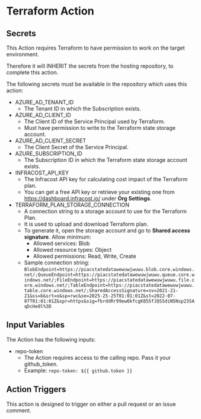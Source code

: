 # Terraform Action

## Secrets

This Action requires Terraform to have permission to work on the target environment.

Therefore it will INHERIT the secrets from the hosting repository, to complete this action.

The following secrets must be available in the repository which uses this action:

* AZURE_AD_TENANT_ID
  * The Tenant ID in which the Subscription exists.
* AZURE_AD_CLIENT_ID
  * The Client ID of the Service Principal used by Terraform.
  * Must have permission to write to the Terraform state storage account.
* AZURE_AD_CLIENT_SECRET
  * The Client Secret of the Service Principal.
* AZURE_SUBSCRIPTION_ID
  * The Subscription ID in which the Terraform state storage account exists.
* INFRACOST_API_KEY
  * The Infracost API key for calculating cost impact of the Terraform plan.
  * You can get a free API key or retrieve your existing one from <https://dashboard.infracost.io/> under **Org Settings**.
* TERRAFORM_PLAN_STORAGE_CONNECTION
  * A connection string to a storage account to use for the Terraform Plan.
  * It is used to upload and download Terraform plan.
  * To generate it, open the storage account and go to **Shared access signature**. Allow minimum:
    * Allowed services: Blob
    * Allowed resource types: Object
    * Allowed permissions: Read, Write, Create
  * Sample connection string: `BlobEndpoint=https://piacstatedatawewuwjwuwu.blob.core.windows.net/;QueueEndpoint=https://piacstatedatawewuwjwuwu.queue.core.windows.net/;FileEndpoint=https://piacstatedatawewuwjwuwu.file.core.windows.net/;TableEndpoint=https://piacstatedatawewuwjwuwu.table.core.windows.net/;SharedAccessSignature=sv=2021-21-21&ss=b&srt=o&sp=rwc&se=2025-25-25T01:01:01Z&st=2022-07-07T01:01:01Z&spr=https&sig=fbrddRr99ew6kfcgK855fJQSSdiN5Nsp23SAqDcHe0l%3D`

## Input Variables

The Action has the following inputs:

* repo-token
  * The Action requires access to the calling repo. Pass it your github_token.
  * Example: `repo-token: ${{ github.token }}`

## Action Triggers

This action is designed to trigger on either a pull request or an issue comment.
